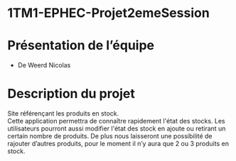 # 1TM1-EPHEC-Projet2emeSession
# Présentation de l’équipe 
- De Weerd Nicolas
# Description du projet
Site référençant les produits en stock.  
Cette application permettra de connaître rapidement l'état des stocks. Les utilisateurs pourront aussi modifier l'état des stock en ajoute ou retirant un certain nombre de produits.
De plus nous laisseront une possibilité de rajouter d’autres produits, pour le moment il n’y aura que 2 ou 3 produits en stock.
